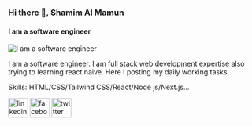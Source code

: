 ### Hi there 👋, Shamim Al Mamun
#### I am a software engineer
![I am a software engineer](https://i.ibb.co/0F00td0/Github.png)

I am a software engineer. I am full stack web development expertise also trying to learning react naive. Here I posting my daily working tasks. 

Skills: HTML/CSS/Tailwind CSS/React/Node js/Next.js...



[<img src='https://cdn.jsdelivr.net/npm/simple-icons@3.0.1/icons/linkedin.svg' alt='linkedin' height='40'>](https://www.linkedin.com/in/https://www.linkedin.com/in/shamim-al-mamun-8a2959204//)  [<img src='https://cdn.jsdelivr.net/npm/simple-icons@3.0.1/icons/facebook.svg' alt='facebook' height='40'>](https://www.facebook.com/https://www.facebook.com/MMM.SSS.Shamim)  [<img src='https://cdn.jsdelivr.net/npm/simple-icons@3.0.1/icons/twitter.svg' alt='twitter' height='40'>](https://twitter.com/https://twitter.com/Shamim3696)  


